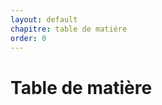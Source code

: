 ```yaml
---
layout: default
chapitre: table de matière
order: 0
---
```


# Table de matière

<!-- new slide -->

